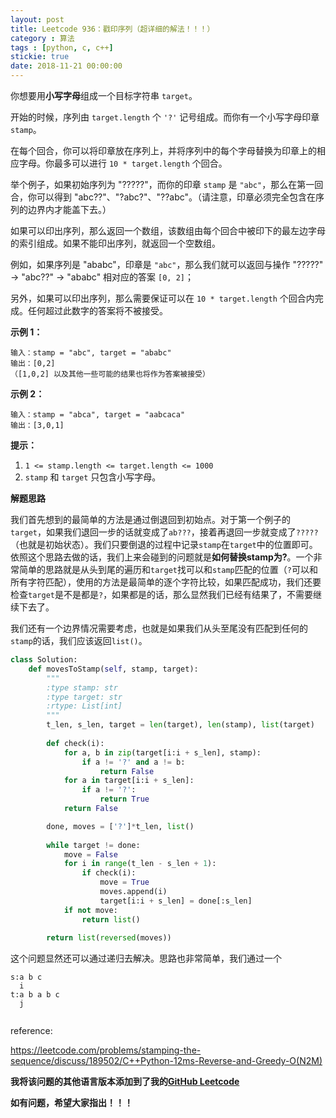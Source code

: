 ```yaml
---
layout: post
title: Leetcode 936：戳印序列（超详细的解法！！！）
category : 算法
tags : [python, c, c++]
stickie: true
date: 2018-11-21 00:00:00
---
```


你想要用**小写字母**组成一个目标字符串 `target`。 

开始的时候，序列由 `target.length` 个 `'?'` 记号组成。而你有一个小写字母印章 `stamp`。

在每个回合，你可以将印章放在序列上，并将序列中的每个字母替换为印章上的相应字母。你最多可以进行 `10 * target.length`  个回合。

举个例子，如果初始序列为 "?????"，而你的印章 `stamp` 是 `"abc"`，那么在第一回合，你可以得到 "abc??"、"?abc?"、"??abc"。（请注意，印章必须完全包含在序列的边界内才能盖下去。）

如果可以印出序列，那么返回一个数组，该数组由每个回合中被印下的最左边字母的索引组成。如果不能印出序列，就返回一个空数组。

例如，如果序列是 "ababc"，印章是 `"abc"`，那么我们就可以返回与操作 "?????" -> "abc??" -> "ababc" 相对应的答案 `[0, 2]`；

另外，如果可以印出序列，那么需要保证可以在 `10 * target.length` 个回合内完成。任何超过此数字的答案将不被接受。

**示例 1：**

```
输入：stamp = "abc", target = "ababc"
输出：[0,2]
（[1,0,2] 以及其他一些可能的结果也将作为答案被接受）
```

**示例 2：**

```
输入：stamp = "abca", target = "aabcaca"
输出：[3,0,1]
```

**提示：**

1. `1 <= stamp.length <= target.length <= 1000`
2. `stamp` 和 `target` 只包含小写字母。

**解题思路**

我们首先想到的最简单的方法是通过倒退回到初始点。对于第一个例子的`target`，如果我们退回一步的话就变成了`ab???`，接着再退回一步就变成了`?????`（也就是初始状态）。我们只要倒退的过程中记录`stamp`在`target`中的位置即可。依照这个思路去做的话，我们上来会碰到的问题就是**如何替换stamp为?**。一个非常简单的思路就是从头到尾的遍历和`target`找可以和`stamp`匹配的位置（`?`可以和所有字符匹配），使用的方法是最简单的逐个字符比较，如果匹配成功，我们还要检查`target`是不是都是`?`，如果都是的话，那么显然我们已经有结果了，不需要继续下去了。

我们还有一个边界情况需要考虑，也就是如果我们从头至尾没有匹配到任何的`stamp`的话，我们应该返回`list()`。

```python
class Solution:
    def movesToStamp(self, stamp, target):
        """
        :type stamp: str
        :type target: str
        :rtype: List[int]
        """
        t_len, s_len, target = len(target), len(stamp), list(target)
        
        def check(i):
            for a, b in zip(target[i:i + s_len], stamp):
                if a != '?' and a != b: 
                    return False
            for a in target[i:i + s_len]:
                if a != '?': 
                    return True
            return False

        done, moves = ['?']*t_len, list()
        
        while target != done:
            move = False
            for i in range(t_len - s_len + 1):
                if check(i):
                    move = True
                    moves.append(i)
                    target[i:i + s_len] = done[:s_len]
            if not move: 
                return list()
                
        return list(reversed(moves))
```

这个问题显然还可以通过递归去解决。思路也非常简单，我们通过一个

```
s:a b c
  i
t:a b a b c
  j
```



```python

```



reference:

https://leetcode.com/problems/stamping-the-sequence/discuss/189502/C++Python-12ms-Reverse-and-Greedy-O(N2M)

**我将该问题的其他语言版本添加到了我的[GitHub Leetcode](https://github.com/luliyucoordinate/Leetcode)**

**如有问题，希望大家指出！！！**